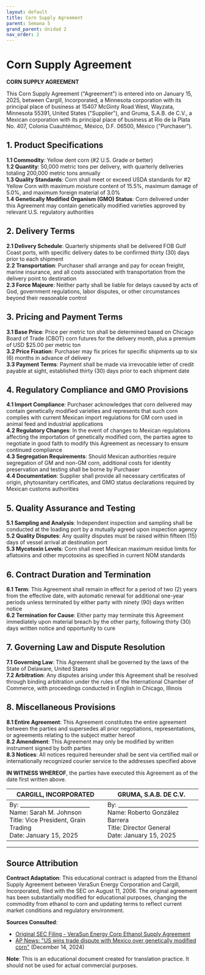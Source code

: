 ```yaml
---
layout: default
title: Corn Supply Agreement
parent: Semana 5
grand_parent: Unidad 2
nav_order: 2
---
```


# Corn Supply Agreement

**CORN SUPPLY AGREEMENT**

This Corn Supply Agreement ("Agreement") is entered into on January 15, 2025, between Cargill, Incorporated, a Minnesota corporation with its principal place of business at 15407 McGinty Road West, Wayzata, Minnesota 55391, United States ("Supplier"), and Gruma, S.A.B. de C.V., a Mexican corporation with its principal place of business at Río de la Plata No. 407, Colonia Cuauhtémoc, México, D.F. 06500, México ("Purchaser").

## 1. Product Specifications

**1.1 Commodity**: Yellow dent corn (#2 U.S. Grade or better)  
**1.2 Quantity**: 50,000 metric tons per delivery, with quarterly deliveries totaling 200,000 metric tons annually  
**1.3 Quality Standards**: Corn shall meet or exceed USDA standards for #2 Yellow Corn with maximum moisture content of 15.5%, maximum damage of 5.0%, and maximum foreign material of 3.0%  
**1.4 Genetically Modified Organism (GMO) Status**: Corn delivered under this Agreement may contain genetically modified varieties approved by relevant U.S. regulatory authorities

## 2. Delivery Terms

**2.1 Delivery Schedule**: Quarterly shipments shall be delivered FOB Gulf Coast ports, with specific delivery dates to be confirmed thirty (30) days prior to each shipment  
**2.2 Transportation**: Purchaser shall arrange and pay for ocean freight, marine insurance, and all costs associated with transportation from the delivery point to destination  
**2.3 Force Majeure**: Neither party shall be liable for delays caused by acts of God, government regulations, labor disputes, or other circumstances beyond their reasonable control

## 3. Pricing and Payment Terms

**3.1 Base Price**: Price per metric ton shall be determined based on Chicago Board of Trade (CBOT) corn futures for the delivery month, plus a premium of USD $25.00 per metric ton  
**3.2 Price Fixation**: Purchaser may fix prices for specific shipments up to six (6) months in advance of delivery  
**3.3 Payment Terms**: Payment shall be made via irrevocable letter of credit payable at sight, established thirty (30) days prior to each shipment date

## 4. Regulatory Compliance and GMO Provisions

**4.1 Import Compliance**: Purchaser acknowledges that corn delivered may contain genetically modified varieties and represents that such corn complies with current Mexican import regulations for GM corn used in animal feed and industrial applications  
**4.2 Regulatory Changes**: In the event of changes to Mexican regulations affecting the importation of genetically modified corn, the parties agree to negotiate in good faith to modify this Agreement as necessary to ensure continued compliance  
**4.3 Segregation Requirements**: Should Mexican authorities require segregation of GM and non-GM corn, additional costs for identity preservation and testing shall be borne by Purchaser  
**4.4 Documentation**: Supplier shall provide all necessary certificates of origin, phytosanitary certificates, and GMO status declarations required by Mexican customs authorities

## 5. Quality Assurance and Testing

**5.1 Sampling and Analysis**: Independent inspection and sampling shall be conducted at the loading port by a mutually agreed upon inspection agency  
**5.2 Quality Disputes**: Any quality disputes must be raised within fifteen (15) days of vessel arrival at destination port  
**5.3 Mycotoxin Levels**: Corn shall meet Mexican maximum residue limits for aflatoxins and other mycotoxins as specified in current NOM standards

## 6. Contract Duration and Termination

**6.1 Term**: This Agreement shall remain in effect for a period of two (2) years from the effective date, with automatic renewal for additional one-year periods unless terminated by either party with ninety (90) days written notice  
**6.2 Termination for Cause**: Either party may terminate this Agreement immediately upon material breach by the other party, following thirty (30) days written notice and opportunity to cure

## 7. Governing Law and Dispute Resolution

**7.1 Governing Law**: This Agreement shall be governed by the laws of the State of Delaware, United States  
**7.2 Arbitration**: Any disputes arising under this Agreement shall be resolved through binding arbitration under the rules of the International Chamber of Commerce, with proceedings conducted in English in Chicago, Illinois

## 8. Miscellaneous Provisions

**8.1 Entire Agreement**: This Agreement constitutes the entire agreement between the parties and supersedes all prior negotiations, representations, or agreements relating to the subject matter hereof  
**8.2 Amendment**: This Agreement may only be modified by written instrument signed by both parties  
**8.3 Notices**: All notices required hereunder shall be sent via certified mail or internationally recognized courier service to the addresses specified above

**IN WITNESS WHEREOF**, the parties have executed this Agreement as of the date first written above.

| CARGILL, INCORPORATED | GRUMA, S.A.B. DE C.V. |
| --------- | --------- |
| By: _________________________<br>Name: Sarah M. Johnson<br>Title: Vice President, Grain Trading<br>Date: January 15, 2025 | By: _________________________<br>Name: Roberto González Barrera <br>Title: Director General <br>Date: January 15, 2025 |

---

## Source Attribution

**Contract Adaptation**: This educational contract is adapted from the Ethanol Supply Agreement between VeraSun Energy Corporation and Cargill, Incorporated, filed with the SEC on August 11, 2006. The original agreement has been substantially modified for educational purposes, changing the commodity from ethanol to corn and updating terms to reflect current market conditions and regulatory environment.

**Sources Consulted**:
- [Original SEC Filing - VeraSun Energy Corp Ethanol Supply Agreement](https://www.sec.gov/Archives/edgar/data/1370183/000119312506191648/dex109.htm)
- [AP News: "US wins trade dispute with Mexico over genetically modified corn"](https://apnews.com/article/us-mexico-gm-corn-trade-dispute-051270d89070b5536b6b8b6349160b74) (December 14, 2024)

**Note**: This is an educational document created for translation practice. It should not be used for actual commercial purposes.
